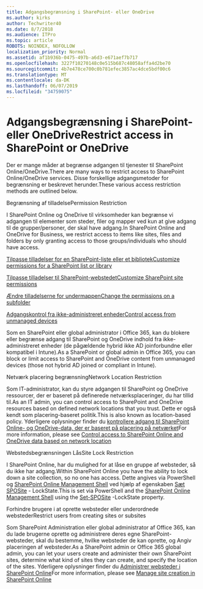 ```yaml
---
title: Adgangsbegrænsning i SharePoint- eller OneDrive
ms.author: kirks
author: Techwriter40
ms.date: 8/7/2018
ms.audience: ITPro
ms.topic: article
ROBOTS: NOINDEX, NOFOLLOW
localization_priority: Normal
ms.assetid: af1b936b-0475-497b-a6d3-e671aef7b717
ms.openlocfilehash: 3227f10270148c0e515b687c48058affa4d2be70
ms.sourcegitcommit: 4b7e478ce700c0b781efec3857ac4dce5bdf00c6
ms.translationtype: MT
ms.contentlocale: da-DK
ms.lasthandoff: 06/07/2019
ms.locfileid: "34759075"
---
```

# <a name="restrict-access-in-sharepoint-or-onedrive"></a><span data-ttu-id="c4615-102">Adgangsbegrænsning i SharePoint- eller OneDrive</span><span class="sxs-lookup"><span data-stu-id="c4615-102">Restrict access in SharePoint or OneDrive</span></span>

<span data-ttu-id="c4615-103">Der er mange måder at begrænse adgangen til tjenester til SharePoint Online/OneDrive.</span><span class="sxs-lookup"><span data-stu-id="c4615-103">There are many ways to restrict access to SharePoint Online/OneDrive services.</span></span> <span data-ttu-id="c4615-104">Disse forskellige adgangsmetoder for begrænsning er beskrevet herunder.</span><span class="sxs-lookup"><span data-stu-id="c4615-104">These various access restriction methods are outlined below.</span></span> 

<span data-ttu-id="c4615-105">Begrænsning af tilladelse</span><span class="sxs-lookup"><span data-stu-id="c4615-105">Permission Restriction</span></span>

<span data-ttu-id="c4615-106">I SharePoint Online og OneDrive til virksomheder kan begrænse vi adgangen til elementer som steder, filer og mapper ved kun at give adgang til de grupper/personer, der skal have adgang.</span><span class="sxs-lookup"><span data-stu-id="c4615-106">In SharePoint Online and OneDrive for Business, we restrict access to items like sites, files and folders by only granting access to those groups/individuals who should have access.</span></span>

[<span data-ttu-id="c4615-107">Tilpasse tilladelser for en SharePoint-liste eller et bibliotek</span><span class="sxs-lookup"><span data-stu-id="c4615-107">Customize permissions for a SharePoint list or library</span></span>](https://support.office.com/article/Customize-permissions-for-a-SharePoint-list-or-library-02d770f3-59eb-4910-a608-5f84cc297782)

[<span data-ttu-id="c4615-108">Tilpasse tilladelser til SharePoint-webstedet</span><span class="sxs-lookup"><span data-stu-id="c4615-108">Customize SharePoint site permissions</span></span>](https://docs.microsoft.com/sharepoint/customize-sharepoint-site-permissions)

[<span data-ttu-id="c4615-109">Ændre tilladelserne for undermappen</span><span class="sxs-lookup"><span data-stu-id="c4615-109">Change the permissions on a subfolder</span></span>](https://support.office.com/article/Change-the-permissions-on-a-subfolder-5427BD7C-F20A-4F75-8CF2-5359DD45A1A6)

[<span data-ttu-id="c4615-110">Adgangskontrol fra ikke-administreret enheder</span><span class="sxs-lookup"><span data-stu-id="c4615-110">Control access from unmanaged devices</span></span>](https://docs.microsoft.com/sharepoint/control-access-from-unmanaged-devices)

<span data-ttu-id="c4615-111">Som en SharePoint eller global administrator i Office 365, kan du blokere eller begrænse adgang til SharePoint og OneDrive indhold fra ikke-administreret enheder (de pågældende hybrid ikke AD joinforbundne eller kompatibel i Intune).</span><span class="sxs-lookup"><span data-stu-id="c4615-111">As a SharePoint or global admin in Office 365, you can block or limit access to SharePoint and OneDrive content from unmanaged devices (those not hybrid AD joined or compliant in Intune).</span></span>

<span data-ttu-id="c4615-112">Netværk placering begrænsning</span><span class="sxs-lookup"><span data-stu-id="c4615-112">Network Location Restriction</span></span>

<span data-ttu-id="c4615-113">Som IT-administrator, kan du styre adgangen til SharePoint og OneDrive ressourcer, der er baseret på definerede netværksplaceringer, du har tillid til.</span><span class="sxs-lookup"><span data-stu-id="c4615-113">As an IT admin, you can control access to SharePoint and OneDrive resources based on defined network locations that you trust.</span></span> <span data-ttu-id="c4615-114">Dette er også kendt som placering-baseret politik.</span><span class="sxs-lookup"><span data-stu-id="c4615-114">This is also known as location-based policy.</span></span> <span data-ttu-id="c4615-115">Yderligere oplysninger finder du [kontrollere adgang til SharePoint Online- og OneDrive-data, der er baseret på placering på netværket](https://docs.microsoft.com/sharepoint/control-access-based-on-network-location)</span><span class="sxs-lookup"><span data-stu-id="c4615-115">For more information, please see [Control access to SharePoint Online and OneDrive data based on network location](https://docs.microsoft.com/sharepoint/control-access-based-on-network-location)</span></span>

<span data-ttu-id="c4615-116">Webstedsbegrænsningen Lås</span><span class="sxs-lookup"><span data-stu-id="c4615-116">Site Lock Restriction</span></span> 

<span data-ttu-id="c4615-117">I SharePoint Online, har du mulighed for at låse en gruppe af websteder, så du ikke har adgang.</span><span class="sxs-lookup"><span data-stu-id="c4615-117">Within SharePoint Online you have the ability to lock down a site collection, so no one has access.</span></span> <span data-ttu-id="c4615-118">Dette angives via PowerShell og [SharePoint Online Management Shell](https://docs.microsoft.com/powershell/sharepoint/sharepoint-online/connect-sharepoint-online?view=sharepoint-ps) ved hjælp af egenskaben [Sæt SPOSite](https://docs.microsoft.com/powershell/module/sharepoint-online/set-sposite?view=sharepoint-ps) - LockState.</span><span class="sxs-lookup"><span data-stu-id="c4615-118">This is set via PowerShell and the [SharePoint Online Management Shell](https://docs.microsoft.com/powershell/sharepoint/sharepoint-online/connect-sharepoint-online?view=sharepoint-ps) using the [Set-SPOSite](https://docs.microsoft.com/powershell/module/sharepoint-online/set-sposite?view=sharepoint-ps) -LockState property.</span></span>

<span data-ttu-id="c4615-119">Forhindre brugere i at oprette websteder eller underordnede websteder</span><span class="sxs-lookup"><span data-stu-id="c4615-119">Restrict users from creating sites or subsites</span></span>

<span data-ttu-id="c4615-120">Som SharePoint Administration eller global administrator af Office 365, kan du lade brugerne oprette og administrere deres egne SharePoint-websteder, skal du bestemme, hvilke websteder de kan oprette, og Angiv placeringen af websteder.</span><span class="sxs-lookup"><span data-stu-id="c4615-120">As a SharePoint admin or Office 365 global admin, you can let your users create and administer their own SharePoint sites, determine what kind of sites they can create, and specify the location of the sites.</span></span> <span data-ttu-id="c4615-121">Yderligere oplysninger finder du [Administrer websteder i SharePoint Online](https://docs.microsoft.com/sharepoint/manage-site-creation)</span><span class="sxs-lookup"><span data-stu-id="c4615-121">For more information, please see [Manage site creation in SharePoint Online](https://docs.microsoft.com/sharepoint/manage-site-creation)</span></span>

